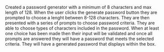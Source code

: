 Created a password generator with a minimum of 8 characters and max length of 128. 
When the user clicks the generate password button they are prompted to choose a lenght between 8-128 characters.
They are then presented with a series of prompts to choose password criteria. 
They are able to choose types of characters included in the password. 
When at least one choice has been made then their input will be validated and once all prompts are answered they will have a password that meets the selected criteria.
They will have a generated password that displays within the box. 

